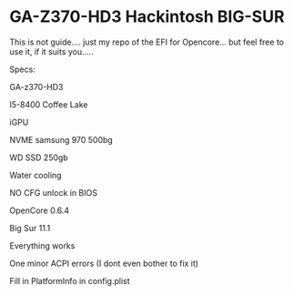 # GA-Z370-HD3 Hackintosh BIG-SUR

This is not guide.... just my repo of the EFI for Opencore... but feel free to use it, if it suits you..... 

Specs:

GA-z370-HD3 

I5-8400 Coffee Lake

iGPU

NVME samsung 970 500bg

WD SSD 250gb

Water cooling

NO CFG unlock in BIOS

OpenCore 0.6.4 

Big Sur 11.1

Everything works 

One minor ACPI errors (I dont even bother to fix it)

Fill in PlatformInfo in config.plist
